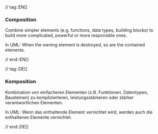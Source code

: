 // tag::EN[]
### Composition

Combine simpler elements (e.g. functions, data types,
  building blocks) to build more complicated, powerful or
more responsible ones.

  In UML: When the owning element is destroyed, so are the contained elements.

// end::EN[]

// tag::DE[]
### Komposition

Kombination von einfacheren Elementen (z.B. Funktionen, Datentypen,
Bausteinen) zu komplizierteren, leistungsstärkeren oder stärker
verantwortlichen Elementen.

In UML: Wenn das enthaltende Element
vernichtet wird, werden auch die enthaltenen Elemente vernichtet.


// end::DE[]

